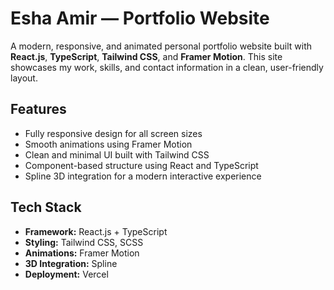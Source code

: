 # Esha Amir — Portfolio Website

A modern, responsive, and animated personal portfolio website built with **React.js**, **TypeScript**, **Tailwind CSS**, and **Framer Motion**. This site showcases my work, skills, and contact information in a clean, user-friendly layout.

## Features

- Fully responsive design for all screen sizes
- Smooth animations using Framer Motion
- Clean and minimal UI built with Tailwind CSS
- Component-based structure using React and TypeScript
- Spline 3D integration for a modern interactive experience
  
## Tech Stack

- **Framework:** React.js + TypeScript  
- **Styling:** Tailwind CSS, SCSS  
- **Animations:** Framer Motion  
- **3D Integration:** Spline  
- **Deployment:** Vercel  


